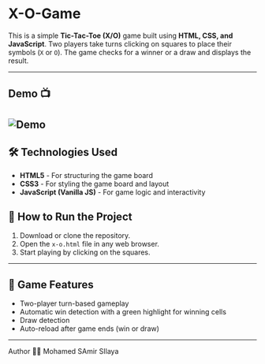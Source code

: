 # X-O-Game
This is a simple **Tic-Tac-Toe (X/O)** game built using **HTML, CSS, and JavaScript**. Two players take turns clicking on squares to place their symbols (`X` or `O`). The game checks for a winner or a draw and displays the result.

---
## Demo 📺
![Demo](https://github.com/Mohamed-Silaya/X-O-Game/blob/main/X-O%20game.png)
---

## 🛠️ Technologies Used
- **HTML5** - For structuring the game board
- **CSS3** - For styling the game board and layout
- **JavaScript (Vanilla JS)** - For game logic and interactivity
## 🚀 How to Run the Project
1. Download or clone the repository.
2. Open the `x-o.html` file in any web browser.
3. Start playing by clicking on the squares.

---

## 🎯 Game Features
- Two-player turn-based gameplay
- Automatic win detection with a green highlight for winning cells
- Draw detection
- Auto-reload after game ends (win or draw)

---
Author 👨‍💻
Mohamed SAmir SIlaya
